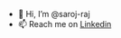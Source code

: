 - 👋 Hi, I’m @saroj-raj
- 📫 Reach me on [Linkedin](https://www.linkedin.com/in/saroj-raj-22831198/) 
<!---
saroj-raj/saroj-raj is a ✨ special ✨ repository because its `README.md` (this file) appears on your GitHub profile.
You can click the Preview link to take a look at your changes.
- 👀 I’m interested in Full-Stack Development and Data Analysis...
- 🌱 I’m currently working on Web-Development with integrated Data Analyst projects...

- 💞️ I’m looking to collaborate on ...
--->
